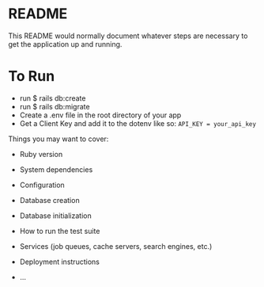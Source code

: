 # README

This README would normally document whatever steps are necessary to get the
application up and running.

# To Run

* run $ rails db:create
* run $ rails db:migrate
* Create a .env file in the root directory of your app
* Get a Client Key and add it to the dotenv like so:
```API_KEY = your_api_key```



Things you may want to cover:

* Ruby version

* System dependencies

* Configuration

* Database creation

* Database initialization

* How to run the test suite

* Services (job queues, cache servers, search engines, etc.)

* Deployment instructions

* ...
